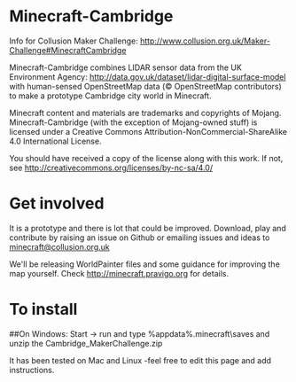 # Minecraft-Cambridge

Info for Collusion Maker Challenge: 
http://www.collusion.org.uk/Maker-Challenge#MinecraftCambridge

Minecraft-Cambridge combines LIDAR sensor data from the UK Environment Agency: 
http://data.gov.uk/dataset/lidar-digital-surface-model with human-sensed 
OpenStreetMap data (© OpenStreetMap contributors) to make a prototype Cambridge 
city world in Minecraft.

Minecraft content and materials are trademarks and copyrights of Mojang. 
Minecraft-Cambridge (with the exception of Mojang-owned stuff) is licensed under 
a Creative Commons Attribution-NonCommercial-ShareAlike 4.0 International License.

You should have received a copy of the license along with this work. If not, see 
http://creativecommons.org/licenses/by-nc-sa/4.0/

# Get involved
It is a prototype and there is lot that could be improved.
Download, play and contribute by raising an issue on Github or 
emailing issues and ideas to minecraft@collusion.org.uk

We'll be releasing WorldPainter files and some guidance for improving the map
yourself. Check http://minecraft.pravigo.org for details.

# To install
##On Windows: 
Start -> run and type
%appdata%\.minecraft\saves
and unzip the Cambridge_MakerChallenge.zip

It has been tested on Mac and Linux -feel free to edit this page and add
instructions.